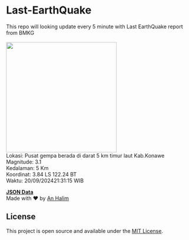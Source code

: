 # Last-EarthQuake
This repo will looking update every 5 minute with Last EarthQuake report from BMKG
<br>
<br>
<img src="https://static.bmkg.go.id/20240920213115.mmi.jpg" width="300"/>
<br>
Lokasi: Pusat gempa berada di darat 5 km timur laut Kab.Konawe <br>
Magnitude: 3.1 <br>
Kedalaman: 5 Km <br>
Koordinat: 3.84 LS 122.24 BT <br>
Waktu: 20/09/202421:31:15 WIB <br>

<a href="./data/data.json">**JSON Data**</a>
<br>
Made with ❤️ by <a href="https://github.com/an-halim">An Halim</a>
## License

This project is open source and available under the [MIT License](LICENSE).
